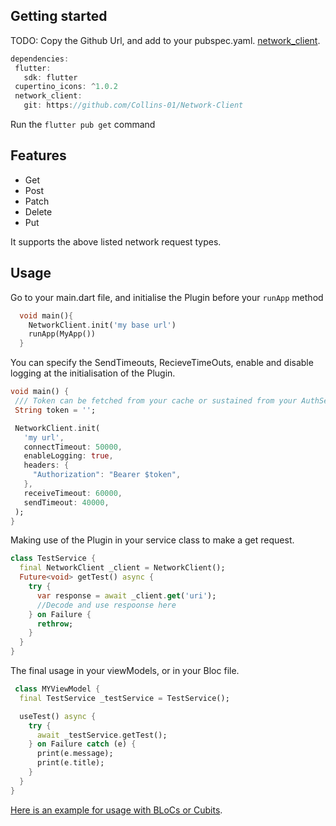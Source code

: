 <!-- 
This README describes the package. If you publish this package to pub.dev,
this README's contents appear on the landing page for your package.

For information about how to write a good package README, see the guide for
[writing package pages](https://dart.dev/guides/libraries/writing-package-pages). 

For general information about developing packages, see the Dart guide for
[creating packages](https://dart.dev/guides/libraries/create-library-packages)
and the Flutter guide for
[developing packages and plugins](https://flutter.dev/developing-packages). 
-->

## Getting started

TODO: Copy the Github Url, and add to your pubspec.yaml.
[network_client](https://github.com/Collins-01/Network-Client). 

 ```dart
dependencies:
  flutter:
    sdk: flutter
  cupertino_icons: ^1.0.2
  network_client:
    git: https://github.com/Collins-01/Network-Client
```

Run the `flutter pub get` command

## Features
 - Get
 - Post
 - Patch
 - Delete
 - Put
 
 It supports the above listed network request types.

## Usage
 Go to your main.dart file, and initialise the Plugin before your `runApp` method
```dart
  void main(){ 
    NetworkClient.init('my base url')
    runApp(MyApp())
  }
```
 You can specify the SendTimeouts, RecieveTimeOuts, enable and disable logging at the initialisation of the Plugin.

 ```dart
 void main() {
  /// Token can be fetched from your cache or sustained from your AuthService
  String token = '';

  NetworkClient.init(
    'my url',
    connectTimeout: 50000,
    enableLogging: true,
    headers: {
      "Authorization": "Bearer $token",
    },
    receiveTimeout: 60000,
    sendTimeout: 40000,
  );
}
 ```

Making use of the Plugin in your service class to make a get request.

```dart
class TestService {
  final NetworkClient _client = NetworkClient();
  Future<void> getTest() async {
    try {
      var response = await _client.get('uri');
      //Decode and use respoonse here
    } on Failure {
      rethrow;
    }
  }
}

```

The final usage in your viewModels, or in your Bloc file.
```dart
 class MYViewModel {
  final TestService _testService = TestService();

  useTest() async {
    try {
      await _testService.getTest();
    } on Failure catch (e) {
      print(e.message);
      print(e.title);
    }
  }
}
```
[Here is an example for usage with BLoCs or Cubits](https://github.com/Collins-01/Weather_App_Flutter.git). 

<!-- https://github.com/Collins-01/Weather_App_Flutter.git -->

<!-- 
## Additional information

TODO: Tell users more about the package: where to find more information, how to 
contribute to the package, how to file issues, what response they can expect 
from the package authors, and more. -->
